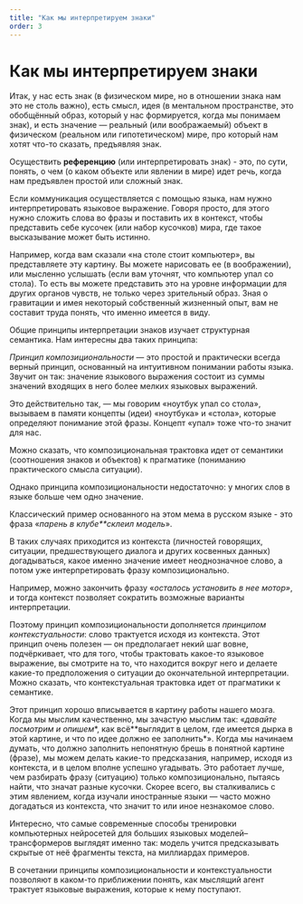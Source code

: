 ```yaml
---
title: "Как мы интерпретируем знаки"
order: 3
---
```


# Как мы интерпретируем знаки

Итак, у нас есть знак (в физическом мире, но в отношении знака нам это не столь важно), есть смысл, идея (в ментальном пространстве, это обобщённый образ, который у нас формируется, когда мы понимаем знак), и есть значение — реальный (или воображаемый) объект в физическом (реальном или гипотетическом) мире, про который нам хотят что-то сказать, предъявляя знак.

Осуществить **референцию** (или интерпретировать знак) - это, по сути, понять, о чем (о каком объекте или явлении в мире) идет речь, когда нам предъявлен простой или сложный знак.

Если коммуникация осуществляется с помощью языка, нам нужно интерпретировать языковое выражение. Говоря просто, для этого нужно сложить слова во фразы и поставить их в контекст, чтобы представить себе кусочек (или набор кусочков) мира, где такое высказывание может быть истинно.

Например, когда вам сказали «на столе стоит компьютер», вы представляете эту картину. Вы можете нарисовать ее (в воображении), или мысленно услышать (если вам уточнят, что компьютер упал со стола). То есть вы можете представить это на уровне информации для других органов чувств, не только через зрительный образ. Зная о гравитации и имея некоторый собственный жизненный опыт, вам не составит труда понять, что именно имеется в виду.

Общие принципы интерпретации знаков изучает структурная семантика. Нам интересны два таких принципа:

*Принцип* *композициональности* — это простой и практически всегда верный принцип, основанный на интуитивном понимании работы языка. Звучит он так: значение языкового выражения состоит из суммы значений входящих в него более мелких языковых выражений.

Это действительно так, — мы говорим «ноутбук упал со стола», вызываем в памяти концепты (идеи) «ноутбука» и «стола», которые определяют понимание этой фразы. Концепт «упал» тоже что-то значит для нас.

Можно сказать, что композициональная трактовка идет от семантики (соотношения знаков и объектов) к прагматике (пониманию практического смысла ситуации).

Однако принципа композициональности недостаточно: у многих слов в языке больше чем одно значение.

Классический пример основанного на этом мема в русском языке - это фраза «*парень в клубе**склеил модель*».

В таких случаях приходится из контекста (личностей говорящих, ситуации, предшествующего диалога и других косвенных данных) догадываться, какое именно значение имеет неоднозначное слово, а потом уже интерпретировать фразу композиционально.

Например, можно закончить фразу «*осталось установить в нее мотор»*, и тогда контекст позволяет сократить возможные варианты интерпретации.

Поэтому принцип композициональности дополняется *принципом* *контекстуальности*: слово трактуется исходя из контекста. Этот принцип очень полезен — он предполагает некий шаг вовне, подчёркивает, что для того, чтобы трактовать какое-то языковое выражение, вы смотрите на то, что находится вокруг него и делаете какие-то предположения о ситуации до окончательной интерпретации. Можно сказать, что контекстуальная трактовка идет от прагматики к семантике.

Этот принцип хорошо вписывается в картину работы нашего мозга. Когда мы мыслим качественно, мы зачастую мыслим так: «*давайте посмотрим* *и опишем**, как всё**выглядит в целом, где имеется дырка в этой картине, и что по идее должно ее заполнить*». Когда мы начинаем думать, что должно заполнить непонятную брешь в понятной картине (фразе), мы можем делать какие-то предсказания, например, исходя из контекста, и в целом вполне успешно угадывать. Это работает лучше, чем разбирать фразу (ситуацию) только композиционально, пытаясь найти, что значат разные кусочки. Скорее всего, вы сталкивались с этим явлением, когда изучали иностранные языки — часто можно догадаться из контекста, что значит то или иное незнакомое слово.

Интересно, что самые современные способы тренировки компьютерных нейросетей для больших языковых моделей–трансформеров выглядят именно так: модель учится предсказывать скрытые от неё фрагменты текста, на миллиардах примеров.

В сочетании принципы композициональности и контекстуальности позволяют в каком-то приближении понять, как мыслящий агент трактует языковые выражения, которые к нему поступают.
